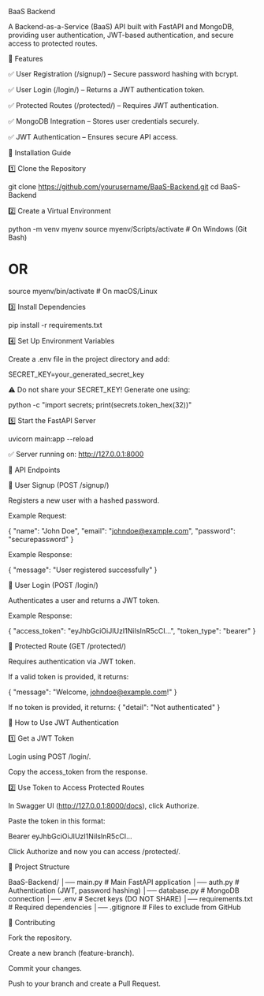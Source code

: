 BaaS Backend

A Backend-as-a-Service (BaaS) API built with FastAPI and MongoDB, providing user authentication, JWT-based authentication, and secure access to protected routes.

🚀 Features

✅ User Registration (/signup/) – Secure password hashing with bcrypt.

✅ User Login (/login/) – Returns a JWT authentication token.

✅ Protected Routes (/protected/) – Requires JWT authentication.

✅ MongoDB Integration – Stores user credentials securely.

✅ JWT Authentication – Ensures secure API access.



📌 Installation Guide

1️⃣ Clone the Repository

git clone https://github.com/yourusername/BaaS-Backend.git
cd BaaS-Backend

2️⃣ Create a Virtual Environment

python -m venv myenv
source myenv/Scripts/activate  # On Windows (Git Bash)
# OR
source myenv/bin/activate  # On macOS/Linux

3️⃣ Install Dependencies

pip install -r requirements.txt

4️⃣ Set Up Environment Variables

Create a .env file in the project directory and add:

SECRET_KEY=your_generated_secret_key

⚠️ Do not share your SECRET_KEY! Generate one using:

python -c "import secrets; print(secrets.token_hex(32))"

5️⃣ Start the FastAPI Server

uvicorn main:app --reload

✅ Server running on: http://127.0.0.1:8000



📜 API Endpoints

🔹 User Signup (POST /signup/)

Registers a new user with a hashed password.

Example Request:

{
    "name": "John Doe",
    "email": "johndoe@example.com",
    "password": "securepassword"
}

Example Response:

{ "message": "User registered successfully" }

🔹 User Login (POST /login/)

Authenticates a user and returns a JWT token.

Example Response:

{
    "access_token": "eyJhbGciOiJIUzI1NiIsInR5cCI...",
    "token_type": "bearer"
}

🔹 Protected Route (GET /protected/)

Requires authentication via JWT token.

If a valid token is provided, it returns:

{ "message": "Welcome, johndoe@example.com!" }

If no token is provided, it returns:
    { "detail": "Not authenticated" }


🔑 How to Use JWT Authentication

1️⃣ Get a JWT Token

Login using POST /login/.

Copy the access_token from the response.

2️⃣ Use Token to Access Protected Routes

In Swagger UI (http://127.0.0.1:8000/docs), click Authorize.

Paste the token in this format:

Bearer eyJhbGciOiJIUzI1NiIsInR5cCI...

Click Authorize and now you can access /protected/.



🎯 Project Structure

BaaS-Backend/
│── main.py            # Main FastAPI application
│── auth.py            # Authentication (JWT, password hashing)
│── database.py        # MongoDB connection
│── .env               # Secret keys (DO NOT SHARE)
│── requirements.txt   # Required dependencies
│── .gitignore         # Files to exclude from GitHub

🤝 Contributing

Fork the repository.

Create a new branch (feature-branch).

Commit your changes.

Push to your branch and create a Pull Request.